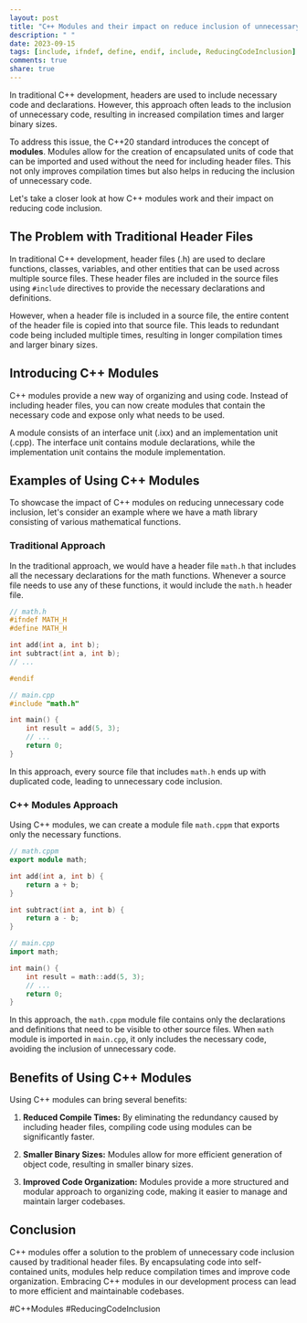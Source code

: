 ```yaml
---
layout: post
title: "C++ Modules and their impact on reduce inclusion of unnecessary code"
description: " "
date: 2023-09-15
tags: [include, ifndef, define, endif, include, ReducingCodeInclusion]
comments: true
share: true
---
```


In traditional C++ development, headers are used to include necessary code and declarations. However, this approach often leads to the inclusion of unnecessary code, resulting in increased compilation times and larger binary sizes.

To address this issue, the C++20 standard introduces the concept of **modules**. Modules allow for the creation of encapsulated units of code that can be imported and used without the need for including header files. This not only improves compilation times but also helps in reducing the inclusion of unnecessary code.

Let's take a closer look at how C++ modules work and their impact on reducing code inclusion.

## The Problem with Traditional Header Files

In traditional C++ development, header files (.h) are used to declare functions, classes, variables, and other entities that can be used across multiple source files. These header files are included in the source files using `#include` directives to provide the necessary declarations and definitions.

However, when a header file is included in a source file, the entire content of the header file is copied into that source file. This leads to redundant code being included multiple times, resulting in longer compilation times and larger binary sizes.

## Introducing C++ Modules

C++ modules provide a new way of organizing and using code. Instead of including header files, you can now create modules that contain the necessary code and expose only what needs to be used.

A module consists of an interface unit (.ixx) and an implementation unit (.cpp). The interface unit contains module declarations, while the implementation unit contains the module implementation.

## Examples of Using C++ Modules

To showcase the impact of C++ modules on reducing unnecessary code inclusion, let's consider an example where we have a math library consisting of various mathematical functions.

### Traditional Approach

In the traditional approach, we would have a header file `math.h` that includes all the necessary declarations for the math functions. Whenever a source file needs to use any of these functions, it would include the `math.h` header file.

```cpp
// math.h
#ifndef MATH_H
#define MATH_H

int add(int a, int b);
int subtract(int a, int b);
// ...

#endif
```

```cpp
// main.cpp
#include "math.h"

int main() {
    int result = add(5, 3);
    // ...
    return 0;
}
```

In this approach, every source file that includes `math.h` ends up with duplicated code, leading to unnecessary code inclusion.

### C++ Modules Approach

Using C++ modules, we can create a module file `math.cppm` that exports only the necessary functions.

```cpp
// math.cppm
export module math;

int add(int a, int b) {
    return a + b;
}

int subtract(int a, int b) {
    return a - b;
}
```

```cpp
// main.cpp
import math;

int main() {
    int result = math::add(5, 3);
    // ...
    return 0;
}
```

In this approach, the `math.cppm` module file contains only the declarations and definitions that need to be visible to other source files. When `math` module is imported in `main.cpp`, it only includes the necessary code, avoiding the inclusion of unnecessary code.

## Benefits of Using C++ Modules

Using C++ modules can bring several benefits:

1. **Reduced Compile Times:** By eliminating the redundancy caused by including header files, compiling code using modules can be significantly faster.

2. **Smaller Binary Sizes:** Modules allow for more efficient generation of object code, resulting in smaller binary sizes.

3. **Improved Code Organization:** Modules provide a more structured and modular approach to organizing code, making it easier to manage and maintain larger codebases.

## Conclusion

C++ modules offer a solution to the problem of unnecessary code inclusion caused by traditional header files. By encapsulating code into self-contained units, modules help reduce compilation times and improve code organization. Embracing C++ modules in our development process can lead to more efficient and maintainable codebases.

#C++Modules #ReducingCodeInclusion